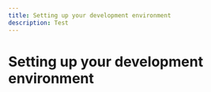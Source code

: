 ```yaml
---
title: Setting up your development environment
description: Test
---
```


# Setting up your development environment